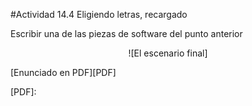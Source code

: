 #Actividad 14.4  Eligiendo letras, recargado

Escribir una de las piezas de software del punto anterior


<center>
![El escenario final]
</center>


[Enunciado en PDF][PDF]

[PDF]: 
